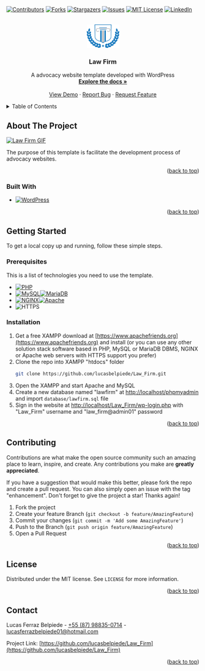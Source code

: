 <a name="readme-top"></a>

[![Contributors][contributors-shield]][contributors-url]
[![Forks][forks-shield]][forks-url]
[![Stargazers][stars-shield]][stars-url]
[![Issues][issues-shield]][issues-url]
[![MIT License][license-shield]][license-url]
[![LinkedIn][linkedin-shield]][linkedin-url]

<br/>

<div align="center">
  <a href="https://github.com/lucasbelpiede/Law_Firm">
    <img src="wp-content/uploads/2022/11/logo-b.png" alt="Logo" width="85" height="61">
  </a>

  <h3 align="center">Law Firm</h3>

  <p align="center">
    A advocacy website template developed with WordPress
    <br/>
    <a href="https://github.com/lucasbelpiede/Law_Firm"><strong>Explore the docs »</strong></a>
    <br/>
    <br/>
    <a href="https://lucasbelpiede.github.io/Law_Firm">View Demo</a>
    ·
    <a href="https://github.com/lucasbelpiede/Law_Firm/issues">Report Bug</a>
    ·
    <a href="https://github.com/lucasbelpiede/Law_Firm/issues">Request Feature</a>
  </p>
</div>

<details>
  <summary>Table of Contents</summary>
  
  <ol>
    <li>
      <a href="#about-the-project">About The Project</a>
      <ul>
        <li><a href="#built-with">Built With</a></li>
      </ul>
    </li>
    <li>
      <a href="#getting-started">Getting Started</a>
      <ul>
        <li><a href="#prerequisites">Prerequisites</a></li>
        <li><a href="#installation">Installation</a></li>
      </ul>
    </li>
    <li><a href="#contributing">Contributing</a></li>
    <li><a href="#license">License</a></li>
    <li><a href="#contact">Contact</a></li>
  </ol>
</details>

## About The Project

[![Law Firm GIF][product-gif]](https://lucasbelpiede.github.io/Law_Firm)

The purpose of this template is facilitate the development process of advocacy websites.

<p align="right">(<a href="#readme-top">back to top</a>)</p>

### Built With

* [![WordPress][WordPress.org]][WordPress-url]

<p align="right">(<a href="#readme-top">back to top</a>)</p>

## Getting Started

To get a local copy up and running, follow these simple steps.

### Prerequisites

This is a list of technologies you need to use the template.
* [![PHP][PHP.net]][PHP-url]
* [![MySQL][MySQL.com]][MySQL-url][![MariaDB][MariaDB.org]][MariaDB-url]
* [![NGINX][NGINX.org]][NGINX-url][![Apache][Apache.org]][Apache-url]
* ![HTTPS](https://img.shields.io/badge/HTTPS_Support-important?style=flat-square)

### Installation

1. Get a free XAMPP download at [https://www.apachefriends.org](https://www.apachefriends.org) and install (or you can use any other solution stack software based in PHP, MySQL or MariaDB DBMS, NGINX or Apache web servers with HTTPS support you prefer)
2. Clone the repo into XAMPP "htdocs" folder
   ```sh
   git clone https://github.com/lucasbelpiede/Law_Firm.git
   ```
3. Open the XAMPP and start Apache and MySQL
4. Create a new database named "lawfirm" at [http://localhost/phpmyadmin](http://localhost/phpmyadmin) and import `database/lawfirm.sql` file
5. Sign in the website at [http://localhost/Law_Firm/wp-login.php](http://localhost/Law_Firm/wp-login.php) with "Law_Firm" username and "law_firm@admin01" password

<p align="right">(<a href="#readme-top">back to top</a>)</p>

## Contributing

Contributions are what make the open source community such an amazing place to learn, inspire, and create. Any contributions you make are **greatly appreciated**.

If you have a suggestion that would make this better, please fork the repo and create a pull request. You can also simply open an issue with the tag "enhancement".
Don't forget to give the project a star! Thanks again!

1. Fork the project
2. Create your feature Branch (`git checkout -b feature/AmazingFeature`)
3. Commit your changes (`git commit -m 'Add some AmazingFeature'`)
4. Push to the Branch (`git push origin feature/AmazingFeature`)
5. Open a Pull Request

<p align="right">(<a href="#readme-top">back to top</a>)</p>

## License

Distributed under the MIT license. See `LICENSE` for more information.

<p align="right">(<a href="#readme-top">back to top</a>)</p>

## Contact

Lucas Ferraz Belpiede - [+55 (87) 98835-0714](https://wa.me/5587988350714) - lucasferrazbelpiede01@hotmail.com

Project Link: [https://github.com/lucasbelpiede/Law_Firm](https://github.com/lucasbelpiede/Law_Firm)

<p align="right">(<a href="#readme-top">back to top</a>)</p>

[contributors-shield]: https://img.shields.io/github/contributors/lucasbelpiede/Law_Firm.svg?style=for-the-badge
[contributors-url]: https://github.com/lucasbelpiede/Law_Firm/graphs/contributors
[forks-shield]: https://img.shields.io/github/forks/lucasbelpiede/Law_Firm.svg?style=for-the-badge
[forks-url]: https://github.com/lucasbelpiede/Law_Firm/network/members
[stars-shield]: https://img.shields.io/github/stars/lucasbelpiede/Law_Firm.svg?style=for-the-badge
[stars-url]: https://github.com/lucasbelpiede/Law_Firm/stargazers
[issues-shield]: https://img.shields.io/github/issues/lucasbelpiede/Law_Firm.svg?style=for-the-badge
[issues-url]: https://github.com/lucasbelpiede/Law_Firm/issues
[license-shield]: https://img.shields.io/github/license/lucasbelpiede/Law_Firm.svg?style=for-the-badge
[license-url]: https://github.com/lucasbelpiede/Law_Firm/blob/master/LICENSE
[linkedin-shield]: https://img.shields.io/badge/-LinkedIn-black.svg?style=for-the-badge&logo=linkedin&colorB=555
[linkedin-url]: https://linkedin.com/in/lucasbelpiede
[WordPress.org]: https://img.shields.io/badge/WordPress_6.1.1-21759B?style=for-the-badge&logo=wordpress&logoColor=white
[WordPress-url]: https://wordpress.org
[PHP.net]: https://img.shields.io/badge/PHP_7.4-(or_Greater)-informational?style=flat-square&logo=php&logoColor=white&labelColor=777BB4
[PHP-url]: https://www.php.net
[MySQL.com]: https://img.shields.io/badge/MySQL_5.7-005C84?style=flat-square&logo=mysql&logoColor=white
[MySQL-url]: https://www.mysql.com
[MariaDB.org]: https://img.shields.io/badge/MariaDB_10.3-(or_Greater)-informational?style=flat-square&logo=mariadb&logoColor=white&labelColor=003545
[MariaDB-url]: https://mariadb.org
[NGINX.org]: https://img.shields.io/badge/NGINX-009639?style=flat-square&logo=nginx&logoColor=white
[NGINX-url]: https://nginx.org
[Apache.org]: https://img.shields.io/badge/Apache-(With_mod__rewrite_Module)-important?style=flat-square&logo=apache&logoColor=white&labelColor=D22128
[Apache-url]: https://httpd.apache.org
[product-gif]: wp-content/uploads/2023/01/Law-Firm-GIF.gif

<!--
  [Next.js]: https://img.shields.io/badge/next.js-000000?style=for-the-badge&logo=nextdotjs&logoColor=white
  [Next-url]: https://nextjs.org
  [React.js]: https://img.shields.io/badge/React-20232A?style=for-the-badge&logo=react&logoColor=61DAFB
  [React-url]: https://reactjs.org
  [Vue.js]: https://img.shields.io/badge/Vue.js-35495E?style=for-the-badge&logo=vuedotjs&logoColor=4FC08D
  [Vue-url]: https://vuejs.org
  [Angular.io]: https://img.shields.io/badge/Angular-DD0031?style=for-the-badge&logo=angular&logoColor=white
  [Angular-url]: https://angular.io
  [Svelte.dev]: https://img.shields.io/badge/Svelte-4A4A55?style=for-the-badge&logo=svelte&logoColor=FF3E00
  [Svelte-url]: https://svelte.dev
  [Laravel.com]: https://img.shields.io/badge/Laravel-FF2D20?style=for-the-badge&logo=laravel&logoColor=white
  [Laravel-url]: https://laravel.com
  [Bootstrap.com]: https://img.shields.io/badge/Bootstrap-563D7C?style=for-the-badge&logo=bootstrap&logoColor=white
  [Bootstrap-url]: https://getbootstrap.com
  [JQuery.com]: https://img.shields.io/badge/jQuery-0769AD?style=for-the-badge&logo=jquery&logoColor=white
  [JQuery-url]: https://jquery.com
-->